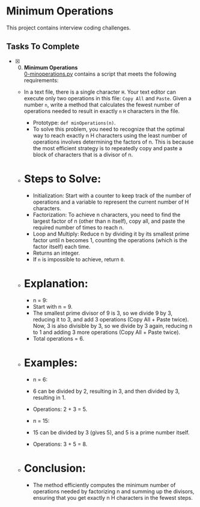 # Minimum Operations

This project contains interview coding challenges.

## Tasks To Complete

+ [x] 0. **Minimum Operations**<br/>[0-minoperations.py](0-minoperations.py) contains a script that meets the following requirements:
  + In a text file, there is a single character `H`. Your text editor can execute only two operations in this file: `Copy All` and `Paste`. Given a number `n`, write a method that calculates the fewest number of operations needed to result in exactly `n` `H` characters in the file.
    + Prototype: `def minOperations(n)`.
    + To solve this problem, you need to recognize that the optimal way to reach exactly n H characters using the least number of operations involves determining the factors of n. This is because the most efficient strategy is to repeatedly copy and paste a block of characters that is a divisor of n.

  + # Steps to Solve:
      + Initialization: Start with a counter to keep track of the number of operations and a variable to represent the current number of H characters.
      + Factorization: To achieve n characters, you need to find the largest factor of n (other than n itself), copy all, and paste the required number of times to reach n.
      + Loop and Multiply: Reduce n by dividing it by its smallest prime factor until n becomes 1, counting the operations (which is the factor itself) each time.
    + Returns an integer.
    + If `n` is impossible to achieve, return `0`.
  + # Explanation:
    + n = 9:
    + Start with n = 9.
    + The smallest prime divisor of 9 is 3, so we divide 9 by 3, reducing it to 3, and add 3 operations (Copy All + Paste twice).
Now, 3 is also divisible by 3, so we divide by 3 again, reducing n to 1 and adding 3 more operations (Copy All + Paste twice).
    + Total operations = 6.
  + # Examples:
    + n = 6:

    + 6 can be divided by 2, resulting in 3, and then divided by 3, resulting in 1.
    + Operations: 2 + 3 = 5.
    + n = 15:

    + 15 can be divided by 3 (gives 5), and 5 is a prime number itself.
    + Operations: 3 + 5 = 8.
  + # Conclusion:
      + The method efficiently computes the minimum number of operations needed by factorizing n and summing up the divisors, ensuring that you get exactly n H characters in the fewest steps.
